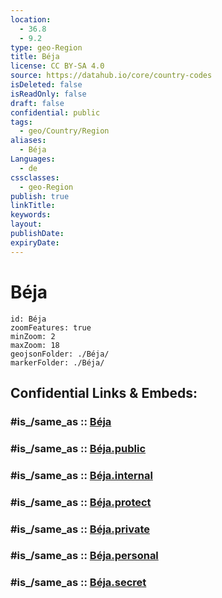 ```yaml
---
location:
  - 36.8
  - 9.2
type: geo-Region
title: Béja
license: CC BY-SA 4.0
source: https://datahub.io/core/country-codes
isDeleted: false
isReadOnly: false
draft: false
confidential: public
tags:
  - geo/Country/Region
aliases:
  - Béja
Languages:
  - de
cssclasses:
  - geo-Region
publish: true
linkTitle:
keywords:
layout:
publishDate:
expiryDate:
---
```


# Béja

```leaflet
id: Béja
zoomFeatures: true 
minZoom: 2 
maxZoom: 18
geojsonFolder: ./Béja/
markerFolder: ./Béja/
```


## Confidential Links & Embeds: 

### #is_/same_as :: [Béja](/_Standards/Earth/Continent/Africa/Africa~North/Tunisia/governorates~Tunisia/Béja.md) 

### #is_/same_as :: [Béja.public](/_public/Earth/Continent/Africa/Africa~North/Tunisia/governorates~Tunisia/Béja.public.md) 

### #is_/same_as :: [Béja.internal](/_internal/Earth/Continent/Africa/Africa~North/Tunisia/governorates~Tunisia/Béja.internal.md) 

### #is_/same_as :: [Béja.protect](/_protect/Earth/Continent/Africa/Africa~North/Tunisia/governorates~Tunisia/Béja.protect.md) 

### #is_/same_as :: [Béja.private](/_private/Earth/Continent/Africa/Africa~North/Tunisia/governorates~Tunisia/Béja.private.md) 

### #is_/same_as :: [Béja.personal](/_personal/Earth/Continent/Africa/Africa~North/Tunisia/governorates~Tunisia/Béja.personal.md) 

### #is_/same_as :: [Béja.secret](/_secret/Earth/Continent/Africa/Africa~North/Tunisia/governorates~Tunisia/Béja.secret.md)

